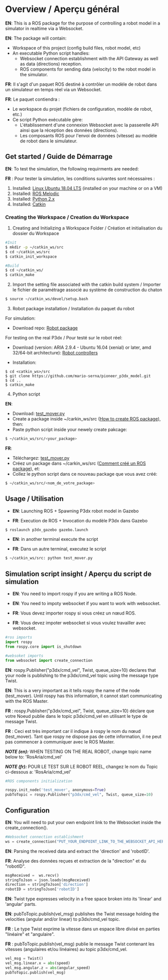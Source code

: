 # Overview / Aperçu général

**EN**:
This is a ROS package for the purpose of controlling a robot model in a simulator in realtime via a Websocket.

**EN**:
The package will contain: 
* Workspace of this project (config build files, robot model, etc)
* An executable Python script handles: 
    * Websocket connection establishment with the API Gateway as well as data (directions) reception.
    * ROS components for sending data (velocity) to the robot model in the simulator.

**FR**: 
Il s'agit d'un paquet ROS destiné à contrôler un modèle de robot dans un simulateur en temps réel via un Websocket.

**FR**: 
Le paquet contiendra :
* Le workspace du projet (fichiers de configuration, modèle de robot, etc.)
* Ce script Python exécutable gère:
    * L'établissement d'une connexion Websocket avec la passerelle API ainsi que la réception des données (directions).
    *  Les composants ROS pour l'envoi de données (vitesse) au modèle de robot dans le simulateur.

## Get started / Guide de Démarrage
**EN**: 
To test the simulation, the following requirments are needed: 

**FR** : 
Pour tester la simulation, les conditions suivantes sont nécessaires :

1) Installed: [Linux Ubuntu 18.04 LTS](https://ubuntu.com/download/desktop) (installed on your machine or on a VM)
2) Installed: [ROS Melodic](http://wiki.ros.org/melodic/Installation/Ubuntu)
3) Installed: [Python 2.x](http://wiki.ros.org/melodic/Installation/Ubuntu)
4) Installed: [Catkin](https://wiki.ros.org/catkin#Installing_catkin)

### Creating the Workspace / Creation du Workspace
1.  Creating and Initializing a Workspace Folder / Création et initialisation du dossier du Workspace 
```bash
#Init
$ mkdir -p ~/catkin_ws/src
$ cd ~/catkin_ws/src
$ catkin_init_workspace

#Build
$ cd ~/catkin_ws/
$ catkin_make
```
2. Import the setting file associated with the catkin build system / Importer le fichier de paramétrage associé au système de construction du chaton

```bash
$ source ~/catkin_ws/devel/setup.bash
```

3. Robot package installation / Installation du paquet du robot

For simulation:
* Download repo: [Robot package](https://github.com/mario-serna/pioneer_p3dx_model.git)

For testing on the real P3dx / Pour testé sur le robot réel:
* Download (version: ARIA 2.9.4 - Ubuntu 16.04 (xenial) or later, amd 32/64-bit architecture): [Robot controllers](https://web.archive.org/web/20180205212122/http://robots.mobilerobots.com/wiki/Aria)

* Installation: 
```
$ cd <catkin_ws>/src
$ git clone https://github.com/mario-serna/pioneer_p3dx_model.git
$ cd ..
$ catkin_make
```

4.  Python script

**EN**: 
* Download: [test_mover.py](https://github.com/zakariaBoukernafa/Teleport/blob/master/ROS_Simulation/test_mover.py)
* Create a package inside ~/carkin_ws/src ([How to create ROS package](http://wiki.ros.org/ROS/Tutorials/CreatingPackage)), then: 
* Paste python script inside your newely create pakcage: 
```bash
$ ~/catkin_ws/src/<your_package>
```

**FR**: 
* Téléchargez: [test_mover.py](https://github.com/zakariaBoukernafa/Teleport/blob/master/ROS_Simulation/test_mover.py)
* Créez un package dans ~/carkin_ws/src ([Comment créé un ROS package](http://wiki.ros.org/ROS/Tutorials/CreatingPackage)), et: 
* Collez le python script dans ce nouveau package que vous avez créé: 
```bash
$ ~/catkin_ws/src/<nom_de_votre_package>
```


## Usage / Utilisation

* **EN**: Launching ROS + Spawning P3dx robot model in Gazebo

* **FR**:  Execution de ROS + Invocation du modèle P3dx dans Gazebo
```bash
$ roslaunch p3dx_gazebo gazebo.launch
```
* **EN**: 
in another terminal execute the script 

* **FR**:  Dans un autre terminal, executez le script
```bash
$ ~/catkin_ws/src: python test_mover.py
```

## Simulation script insight / Aperçu du script de simulation

* **EN**: You need to import rospy if you are writing a ROS Node.

* **EN**: You need to impoty websocket if you want to work with websocket.

* **FR**: Vous devez importer rospy si vous créez un nœud ROS.

* **FR**: Vous devez impoter websocket si vous voulez travailler avec websocket.
```python
#ros imports
import rospy
from rospy.core import is_shutdown

#websoket imports
from websocket import create_connection
```
**EN**:  rospy.Publisher("p3dx/cmd_vel", Twist, queue_size=10) declares that your node is publishing to the p3dx/cmd_vel topic using the message type Twist.

**EN**:  This is a very important as it tells rospy the name of the node (test_mover). Until rospy has this information, it cannot start communicating with the ROS Master.

**FR** : rospy.Publisher("p3dx/cmd_vel", Twist, queue_size=10) déclare que votre Noeud publie dans le topic p3dx/cmd_vel en utilisant le type de message Twist.

**FR** :  Ceci est très important car il indique à rospy le nom du nœud (test_mover). Tant que rospy ne dispose pas de cette information, il ne peut pas commencer à communiquer avec le ROS Master.

***NOTE (en):*** WHEN TESTING ON THE REAL ROBOT, change topic name below to: 'RosAria/cmd_vel'

***NOTE (fr):*** POUR LE TEST SUR LE ROBOT REEL, changez le nom du Topic ci-dessous a: 'RosAria/cmd_vel'

```python
#ROS components initialization

rospy.init_node('test_mover', anonymous=True)
pubToTopic = rospy.Publisher("p3dx/cmd_vel", Twist, queue_size=10)

```
## Configuration
**EN**: You will need to put your own endpoint link to the Websocket inside the create_connection().

```python
#Websocket connection establishment
ws = create_connection("PUT_YOUR_ENDPOINT_LINK_TO_THE_WEBSOCKET_API_HERE")
```
**EN**: Parsing the received data and extract the 'direction' and 'robotID'. 

**FR**: Analyse des données reçues et extraction de la "direction" et du "robotID".

```python
msgReceived =  ws.recv()
stringToJson = json.loads(msgReceived)
direction = stringToJson['direction']
robotID = stringToJson['robotID']
```
**EN**: Twist type expresses velocity in a free space broken into its 'linear' and 'angular' parts.

**EN**: pubToTopic.publish(vel_msg) publishes the Twist message holding the velocities (angular and/or linear) to p3dx/cmd_vel topic.

**FR** : Le type Twist exprime la vitesse dans un espace libre divisé en parties "linéaire" et "angulaire".

**FR** : pubToTopic.publish(vel_msg) publie le message Twist contenant les vitesses (angulaires et/ou linéaires) au topic p3dx/cmd_vel.

```python
vel_msg = Twist()
vel_msg.linear.x = abs(speed)
vel_msg.angular.z = abs(angular_speed)
pubToTopic.publish(vel_msg)
```
